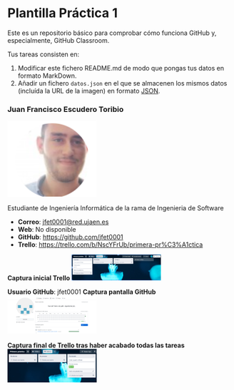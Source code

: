 # Plantilla Práctica 1
Este es un repositorio básico para comprobar cómo funciona GitHub y, especialmente, GitHub Classroom.

Tus tareas consisten en:
1) Modificar este fichero README.md de modo que pongas tus datos en formato MarkDown.
2) Añadir un fichero <code>datos.json</code> en el que se almacenen los mismos datos (incluída la URL de la imagen) en formato [JSON](https://es.wikipedia.org/wiki/JSON).

### Juan Francisco Escudero Toribio
<img src='/foto.png' width='200px'>

Estudiante de Ingeniería Informática de la rama de Ingenieria de Software
* **Correo**: jfet0001@red.ujaen.es
* **Web**: No disponible
* **GitHub**: https://github.com/jfet0001
* **Trello**: https://trello.com/b/NscYFrUb/primera-pr%C3%A1ctica


**Captura inicial Trello**
<img src='/capturainicial.png' width='200px'>

**Usuario GitHub**: jfet0001
**Captura pantalla GitHub**
<img src='/capturagithub.png' width='200px'>

**Captura final de Trello tras haber acabado todas las tareas**
<img src='/capturafinal.png' width='200px'>